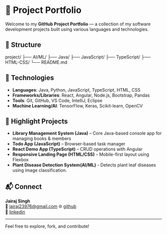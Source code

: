 # 🧠 Project Portfolio

Welcome to my **GitHub Project Portfolio** — a collection of my software development projects built using various languages and technologies.

## 📁 Structure

project/ ├── AI/ML/ ├── Java/ ├── JavaScript/ ├── TypeScript/ ├── HTML-CSS/ └── README.md


## 🧰 Technologies

- **Languages**: Java, Python, JavaScript, TypeScript, HTML, CSS  
- **Frameworks/Libraries**: React, Angular, Node.js, Bootstrap, Pandas  
- **Tools**: Git, GitHub, VS Code, IntelliJ, Eclipse
- **Machine Learning/AI**: TensorFlow, Keras, Scikit-learn, OpenCV

## 🚀 Highlight Projects

- **Library Management System (Java)** – Core Java-based console app for managing books & members  
- **Todo App (JavaScript)** – Browser-based task manager  
- **React Demo App (TypeScript)** – CRUD operations with Angular  
- **Responsive Landing Page (HTML/CSS)** – Mobile-first layout using Flexbox
- **Plant Disease Detection System(AI/ML)** - Detects plant leaf diseases using image classification.

## 📬 Connect

**Jairaj Singh**  
📧 jairaj23976@gmail.com
🌐 [github](https://github.com/jaish-dev)  
💼 [linkedin](https://linkedin.com/in/jairaj-singh-/)

---

Feel free to explore, fork, and contribute!
